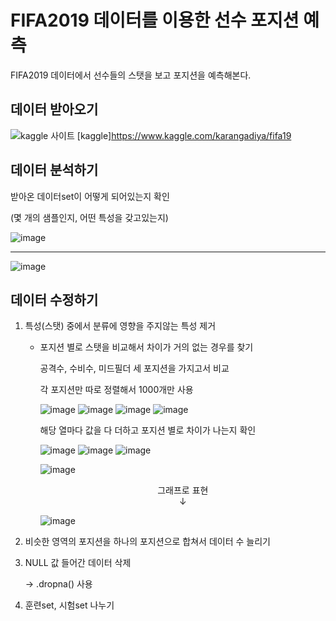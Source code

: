 # FIFA2019 데이터를 이용한 선수 포지션 예측
FIFA2019 데이터에서 선수들의 스탯을 보고 포지션을 예측해본다.

## 데이터 받아오기
![kaggle 사이트](https://user-images.githubusercontent.com/52282493/105815259-ffe8b880-5ff5-11eb-9906-d80f1dc06aba.png)
[kaggle]https://www.kaggle.com/karangadiya/fifa19

## 데이터 분석하기
받아온 데이터set이 어떻게 되어있는지 확인

(몇 개의 샘플인지, 어떤 특성을 갖고있는지)

![image](https://user-images.githubusercontent.com/52282493/105817851-881c8d00-5ff9-11eb-8e8d-7469c6f1f7cf.png)
***
![image](https://user-images.githubusercontent.com/52282493/105818075-cade6500-5ff9-11eb-80f3-d5b148ebc9bc.png)

## 데이터 수정하기
1. 특성(스탯) 중에서 분류에 영향을 주지않는 특성 제거

   * 포지션 별로 스탯을 비교해서 차이가 거의 없는 경우를 찾기
   
     공격수, 수비수, 미드필더 세 포지션을 가지고서 비교
     
     각 포지션만 따로 정렬해서 1000개만 사용
     
     ![image](https://user-images.githubusercontent.com/52282493/105831368-f5d0b500-6009-11eb-8428-cea60756c4a4.png)
     ![image](https://user-images.githubusercontent.com/52282493/105831548-303a5200-600a-11eb-9e19-278c66c9e0c0.png)
     ![image](https://user-images.githubusercontent.com/52282493/105831569-37616000-600a-11eb-9a52-811c96643ed9.png)
     ![image](https://user-images.githubusercontent.com/52282493/105831700-6677d180-600a-11eb-9d3c-b6b0b6e4344d.png)
     
     해당 열마다 값을 다 더하고 포지션 별로 차이가 나는지 확인
     
     ![image](https://user-images.githubusercontent.com/52282493/105831832-8effcb80-600a-11eb-845a-ad82e5dd91cc.png)
     ![image](https://user-images.githubusercontent.com/52282493/105831901-a343c880-600a-11eb-875a-cd1799b7c125.png)
     ![image](https://user-images.githubusercontent.com/52282493/105831924-aa6ad680-600a-11eb-8469-3140556d6f32.png)
     
     ![image](https://user-images.githubusercontent.com/52282493/105832120-e69e3700-600a-11eb-9b49-f1e28f7520e3.png)
     
     <center>그래프로 표현</center>
     
     <center>↓</center>
     
     ![image](https://user-images.githubusercontent.com/52282493/105853690-4a375d00-6029-11eb-9433-e35656e8e6b3.png)

     
     
     
2. 비슷한 영역의 포지션을 하나의 포지션으로 합쳐서 데이터 수 늘리기

3. NULL 값 들어간 데이터 삭제

   →  .dropna() 사용
4. 훈련set, 시험set 나누기



